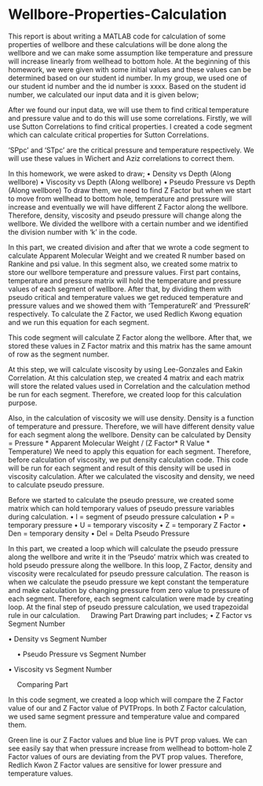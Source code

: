 # Wellbore-Properties-Calculation

This report is about writing a MATLAB code for calculation of some properties of wellbore and these calculations will be done along the wellbore and we can make some assumption like temperature and pressure will increase linearly from wellhead to bottom hole. At the beginning of this homework, we were given with some initial values and these values can be determined based on our student id number. In my group, we used one of our student id number and the id number is xxxx.
Based on the student id number, we calculated our input data and it is given below;
 
After we found our input data, we will use them to find critical temperature and pressure value and to do this will use some correlations.
Firstly, we will use Sutton Correlations to find critical properties. I created a code segment which can calculate critical properties for Sutton Correlations.
 
‘SPpc’ and ‘STpc’ are the critical pressure and temperature respectively. We will use these values in Wichert and Aziz correlations to correct them.
 
In this homework, we were asked to draw;
•	Density vs Depth (Along wellbore)
•	Viscosity vs Depth (Along wellbore)
•	Pseudo Pressure vs Depth (Along wellbore)
To draw them, we need to find Z Factor but when we start to move from wellhead to bottom hole, temperature and pressure will increase and eventually we will have different Z Factor along the wellbore. Therefore, density, viscosity and pseudo pressure will change along the wellbore.
We divided the wellbore with a certain number and we identified the division number with ‘k’ in the code.
 
In this part, we created division and after that we wrote a code segment to calculate Apparent Molecular Weight and we created R number based on Rankine and psi value.
In this segment also, we created some matrix to store our wellbore temperature and pressure values.
First part contains, temperature and pressure matrix will hold the temperature and pressure values of each segment of wellbore. After that, by dividing them with pseudo critical and temperature values we get reduced temperature and pressure values and we showed them with ‘TemperatureR’ and ‘PressureR’ respectively.
To calculate the Z Factor, we used Redlich Kwong equation and we run this equation for each segment.
 
This code segment will calculate Z Factor along the wellbore. After that, we stored these values in Z Factor matrix and this matrix has the same amount of row as the segment number.





At this step, we will calculate viscosity by using Lee-Gonzales and Eakin Correlation. At this calculation step, we created 4 matrix and each matrix will store the related values used in Correlation and the calculation method be run for each segment. Therefore, we created loop for this calculation purpose.
 
Also, in the calculation of viscosity we will use density. Density is a function of temperature and pressure. Therefore, we will have different density value for each segment along the wellbore. Density can be calculated by
Density = Pressure * Apparent Molecular Weight / (Z Factor* R Value * Temperature)
We need to apply this equation for each segment. Therefore, before calculation of viscosity, we put density calculation code. This code will be run for each segment and result of this density will be used in viscosity calculation.
After we calculated the viscosity and density, we need to calculate pseudo pressure.
 
Before we started to calculate the pseudo pressure, we created some matrix which can hold temporary values of pseudo pressure variables during calculation.
•	l = segment of pseudo pressure calculation
•	P = temporary pressure
•	U = temporary viscosity
•	Z = temporary Z Factor
•	Den = temporary density
•	Del = Delta Pseudo Pressure
 
In this part, we created a loop which will calculate the pseudo pressure along the wellbore and write it in the ‘Pseudo’ matrix which was created to hold pseudo pressure along the wellbore. In this loop, Z Factor, density and viscosity were recalculated for pseudo pressure calculation. The reason is when we calculate the pseudo pressure we kept constant the temperature and make calculation by changing pressure from zero value to pressure of each segment. Therefore, each segment calculation were made by creating loop. At the final step of pseudo pressure calculation, we used trapezoidal rule in our calculation. 
 
Drawing Part
Drawing part includes;
•	Z Factor vs Segment Number
 
•	Density vs Segment Number
 
 
•	Pseudo Pressure vs Segment Number
 
•	Viscosity vs Segment Number
 

 
Comparing Part
 
In this code segment, we created a loop which will compare the Z Factor value of our and Z Factor value of PVTProps. In both Z Factor calculation, we used same segment pressure and temperature value and compared them. 
 
Green line is our Z Factor values and blue line is PVT prop values. We can see easily say that when pressure increase from wellhead to bottom-hole Z Factor values of ours are deviating from the PVT prop values. Therefore, Redlich Kwon Z Factor values are sensitive for lower pressure and temperature values. 
